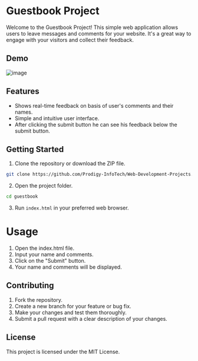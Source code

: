 # Guestbook Project

Welcome to the Guestbook Project! This simple web application allows users to leave messages and comments for your website. It's a great way to engage with your visitors and collect their feedback.
## Demo

![image](https://github.com/ankitsharma495/Web-Development-Projects/assets/113293888/4084371c-dcba-428d-b48a-677ff6470384)

## Features

- Shows real-time feedback on basis of user's comments and their names.
- Simple and intuitive user interface.
- After clicking the submit button he can see his feedback below the submit button.

## Getting Started

1. Clone the repository or download the ZIP file.

```bash
git clone https://github.com/Prodigy-InfoTech/Web-Development-Projects.git
```

2. Open the project folder.

```bash
cd guestbook
```

3. Run `index.html` in your preferred web browser.

# Usage

1. Open the index.html file.
2. Input your name and comments.
3. Click on the "Submit" button.
4. Your name and comments will be displayed.

## Contributing

1. Fork the repository.
2. Create a new branch for your feature or bug fix.
3. Make your changes and test them thoroughly.
4. Submit a pull request with a clear description of your changes.

## License

This project is licensed under the MIT License.


